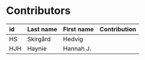 
# Contributors

| id | Last name            | First name    | Contribution   |
|:---|:---------------------|:--------------|:---------------|
| HS | Skirgård             | Hedvig        |                |
| HJH| Haynie               | Hannah J.     |                |
